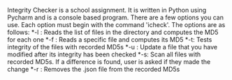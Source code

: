 Integrity Checker is a school assignment. It is written in Python using Pycharm and
is a console based program. There are a few options you can use. Each option must 
begin with the command 'icheck'. The options are as follows:
	*-l <directory>: Reads the list of files in the directory and computes the MD5 for each one
        *-f <file>: Reads a specific file and computes its MD5
        *-t: Tests integrity of the files with recorded MD5s
        *-u <file>: Update a file that you have modified after its integrity has been checked
        *-s: Scan all files with recorded MD5s. If a difference is found,
              user is asked if they made the change
        *-r <file>: Removes the .json file from the recorded MD5s
